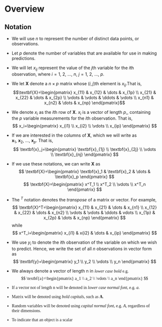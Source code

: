 # Overview

## Notation

+ We will use $n$ to represent the number of distinct data points, or observations.
+ Let $p$ denote the number of variables that are available for use in making predictions.
+ We will let $x_{ij}$ represent the value of the $j$th variable for the $i$th observation, where $i=1,\ 2,\ \dots,\ n$, $j=1,\ 2,\ \dots,\ p$.
+ We let $\textbf{X}$ denote a $n \times p$ matrix whose $(i,j)$th element is $x_{ij}$.That is, $$\textbf{X}=\begin{pmatrix}
x_{11} & x_{12} & \dots & x_{1p} \\
x_{21} & x_{22} & \dots & x_{2p} \\
\vdots & \vdots & \ddots & \vdots \\
x_{n1} & x_{n2} & \dots & x_{np}
\end{pmatrix}$$

+ We denote $x_i$ as the $i$th row of  $\textbf{X}$. $x_i$ is a vector of length $p$,, containing the $p$ variable measurements for the $i$th observation. That is,$$
x_i=\begin{pmatrix}
x_{i1} \\
x_{i2} \\
\vdots \\
x_{ip}
\end{pmatrix}
$$

+ If we are interested in the columns of $\textbf{X}$, which we will write as $\textbf{x}_1,\ \textbf{x}_2,\ \dots,\ \textbf{x}_p$. That is, $$
\textbf{x}_j=\begin{pmatrix}
\textbf{x}_{1j} \\
\textbf{x}_{2j} \\
\vdots \\
\textbf{x}_{nj}
\end{pmatrix}
$$

+ If we use these notations, we can write $\textbf{X}$ as $$
\textbf{X}=\begin{pmatrix}
\textbf{x}_1 & \textbf{x}_2 & \dots & \textbf{x}_p
\end{pmatrix}
$$
$$
\textbf{X}=\begin{pmatrix}
x^T_1 \\
x^T_2 \\
\vdots \\
x^T_n
\end{pmatrix}
$$

+ The $^T$ notation denotes the $transpose$ of a matrix or vector. For example,
$$
\textbf{X}^T=\begin{pmatrix}
x_{11} & x_{21} & \dots & x_{n1} \\
x_{12} & x_{22} & \dots & x_{n2} \\
\vdots & \vdots & \ddots & vdots \\
x_{1p} & x_{2p} & \dots & x_{np}
\end{pmatrix}
$$
while $$
x^T_i=\begin{pmatrix}
x_{i1} & x{i2} & \dots & x_{ip}
\end{pmatrix}
$$

+ We use $y_i$ to denote the $i$th observation of the variable on which we wish to predict. Hence, we write the set of all $n$ observations in vector form as $$
\textbf{y}=\begin{pmatrix}
y_1 \\
y_2 \\
\vdots \\
y_n
\end{pmatrix}
$$

+ We always denote a vector of length n in *<font face='Computer Modern'>lower case bold* e.g.$$
\textbf{a}=\begin{pmatrix}
a_1 \\
a_2 \\
\vdots \\
a_n
\end{pmatrix}
$$

+ If a vector not of length n will be denoted in *<font face='Computer Modern'> lower case normal font*, e.g. $a$.
+ Matrix will be denoted using *<font face='Computer Modern'> bold capitals*, such as $\textbf{A}$.
+ Random variables will be denoted using *<font face='Computer Modern'> capital normal font*, e.g. $A$, regardless of their dimensions.
+ To indicate that an object is a scalar

